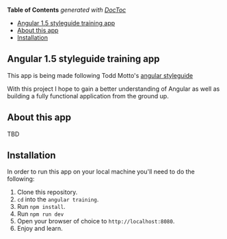 <!-- START doctoc generated TOC please keep comment here to allow auto update -->
<!-- DON'T EDIT THIS SECTION, INSTEAD RE-RUN doctoc TO UPDATE -->
**Table of Contents**  *generated with [DocToc](https://github.com/thlorenz/doctoc)*

- [Angular 1.5 styleguide training app](#angular-15-styleguide-training-app)
- [About this app](#about-this-app)
- [Installation](#installation)

<!-- END doctoc generated TOC please keep comment here to allow auto update -->

## Angular 1.5 styleguide training app
This app is being made following Todd Motto's [angular styleguide](https://github.com/toddmotto/angular-styleguide)

With this project I hope to gain a better understanding of Angular as well as building a fully functional application from the ground up.

## About this app
TBD

## Installation
In order to run this app on your local machine you'll need to do the following:

1. Clone this repository.
2. `cd` into the `angular training`.
3. Run `npm install`.
4. Run `npm run dev`
5. Open your browser of choice to `http://localhost:8080`.
6. Enjoy and learn.
